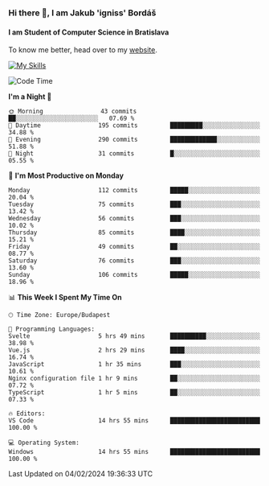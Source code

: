 ### Hi there 👋, I am Jakub 'igniss' Bordáš

#### I am Student of Computer Science in Bratislava
To know me better, head over to my [website](https://bordas.sk).

[![My Skills](https://skillicons.dev/icons?i=js,html,css,figma,svelte,java,kotlin,python,postgresql,typescript,nest,nodejs)](https://bordas.sk)


<!--START_SECTION:waka-->
![Code Time](http://img.shields.io/badge/Code%20Time-1%2C391%20hrs%2024%20mins-blue)

**I'm a Night 🦉** 

```text
🌞 Morning                43 commits          ██░░░░░░░░░░░░░░░░░░░░░░░   07.69 % 
🌆 Daytime                195 commits         █████████░░░░░░░░░░░░░░░░   34.88 % 
🌃 Evening                290 commits         █████████████░░░░░░░░░░░░   51.88 % 
🌙 Night                  31 commits          █░░░░░░░░░░░░░░░░░░░░░░░░   05.55 % 
```
📅 **I'm Most Productive on Monday** 

```text
Monday                   112 commits         █████░░░░░░░░░░░░░░░░░░░░   20.04 % 
Tuesday                  75 commits          ███░░░░░░░░░░░░░░░░░░░░░░   13.42 % 
Wednesday                56 commits          ███░░░░░░░░░░░░░░░░░░░░░░   10.02 % 
Thursday                 85 commits          ████░░░░░░░░░░░░░░░░░░░░░   15.21 % 
Friday                   49 commits          ██░░░░░░░░░░░░░░░░░░░░░░░   08.77 % 
Saturday                 76 commits          ███░░░░░░░░░░░░░░░░░░░░░░   13.60 % 
Sunday                   106 commits         █████░░░░░░░░░░░░░░░░░░░░   18.96 % 
```


📊 **This Week I Spent My Time On** 

```text
🕑︎ Time Zone: Europe/Budapest

💬 Programming Languages: 
Svelte                   5 hrs 49 mins       ██████████░░░░░░░░░░░░░░░   38.98 % 
Vue.js                   2 hrs 29 mins       ████░░░░░░░░░░░░░░░░░░░░░   16.74 % 
JavaScript               1 hr 35 mins        ███░░░░░░░░░░░░░░░░░░░░░░   10.61 % 
Nginx configuration file 1 hr 9 mins         ██░░░░░░░░░░░░░░░░░░░░░░░   07.72 % 
TypeScript               1 hr 5 mins         ██░░░░░░░░░░░░░░░░░░░░░░░   07.33 % 

🔥 Editors: 
VS Code                  14 hrs 55 mins      █████████████████████████   100.00 % 

💻 Operating System: 
Windows                  14 hrs 55 mins      █████████████████████████   100.00 % 
```


 Last Updated on 04/02/2024 19:36:33 UTC
<!--END_SECTION:waka-->
